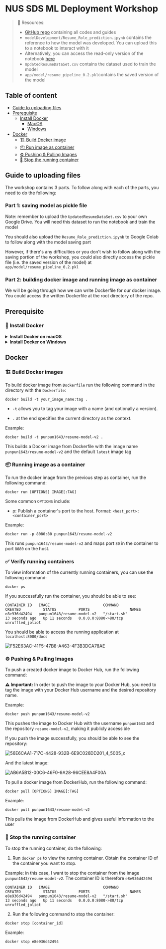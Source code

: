 # NUS SDS ML Deployment Workshop

> 📝 Resources: 
> - [GitHub repo](https://github.com/Punpun1643/nus-sds-ml-deployment) containing all codes and guides 
> - `modelDevelopment/Resume_Role_prediction.ipynb` contains the reference to how the model was developed. You can upload this to a notebook to interact with it
> - Alternatively, you can access the read-only version of the notebook [here](https://colab.research.google.com/drive/1UD4CwrGuFIYVA4l1ZvmagU6AzYQt43tU?usp=sharing)
> - `UpdatedResumeDataSet.csv` contains the dataset used to train the model
> - `app/model/resume_pipeline_0.2.pkl`contains the saved version of the model

## Table of content
- [Guide to uploading files]()
- [Prerequisite](#prerequisite)
    - [Install Docker](#install-docker)
        - [MacOS](#installing-docker-on-macos)
        - [Windows](#installing-docker-on-windows)
- [Docker](#docker)
    - [🏗️ Build Docker image](#build-docker-images)
    - [📦 Run image as container](#running-image-as-a-container)
    - [⚙️ Pushing & Pulling Images](#⚙️-pushing--pulling-images)
    - [🛑 Stop the running container](#🛑-stop-the-running-container)


## Guide to uploading files 

The workshop contains 3 parts. To follow along with each of the parts, you need to do the following:

### Part 1: saving model as pickle file

Note: remember to upload the `UpdatedResumeDataSet.csv` to your own Google Drive. You will need this dataset to run the notebook and train the model

You should also upload the `Resume_Role_prediction.ipynb` to Google Colab to follow along with the model saving part

However, if there's any difficulties or you don't wish to follow along with the saving portion of the workshop, you could also directly access the pickle file (i.e. the saved version of the model) at `app/model/resume_pipeline_0.2.pkl` 

### Part 2: building docker image and running image as container

We will be going through how we can write Dockerfile for our docker image. You could access the written Dockerfile at the root directory of the repo.


## Prerequisite

### 🚩 Install Docker

<details markdown="block">
<summary> <b>Install Docker on macOS</b> </summary>

#### Installing Docker on macOS

1. Prerequisites:
    - macOS must be version `10.14` or newer.

    - Virtualization must be enabled on your system (it usually is by default on modern Macs).

2. Download Docker Desktop for Mac:
    - Go to the official Docker website: [Docker Hub](https://hub.docker.com/)

    - Navigate to "Get Docker" or "Docker Desktop".

    - Download the Docker Desktop for Mac installer.

3. Install Docker:
    - Locate the downloaded `.dmg` file and double-click to open it.

    - Drag the Docker icon to the Applications folder.

4. Run Docker:
    - Open your Applications folder and click on the Docker app.

    - You'll see a Docker icon in the top status bar indicating that Docker is running.

    - The first time you run Docker, it might ask for privileged access. Grant the necessary permissions.

5. 🎉 Verify Installation:
    - Open Terminal.

    - Run `docker --version` to check the installed version.

        If successful, you should be able to see (note that the exact version could be different):

        ```
        Docker version 24.0.2, build cb74dfc
        ```

    - Run `docker run hello-world` to ensure Docker can pull and run images.

        If successful, you should be able to see:

        ```
        Hello from Docker!
        This message shows that your installation appears to be working correctly.

        To generate this message, Docker took the following steps:
        1. The Docker client contacted the Docker daemon.
        2. The Docker daemon pulled the "hello-world" image from the Docker Hub.
            (arm64v8)
        3. The Docker daemon created a new container from that image which runs the
            executable that produces the output you are currently reading.
        4. The Docker daemon streamed that output to the Docker client, which sent it
            to your terminal.

        To try something more ambitious, you can run an Ubuntu container with:
        $ docker run -it ubuntu bash

        Share images, automate workflows, and more with a free Docker ID:
        https://hub.docker.com/

        For more examples and ideas, visit:
        https://docs.docker.com/get-started/
        ```

### 🚩 Sign up for Docker Hub

If you don't have a Docker Hub account, create one [here](https://hub.docker.com/signup). This will be required for you to push and store your Docker image. 
</details>

<details markdown="block">
<summary> <b>Install Docker on Windows</b> </summary>

#### Installing Docker on Windows

1. Prerequisites:
    - Windows 10 64-bit: Pro, Enterprise, or Education (Build 16299 or later). For Windows 10 Home, ensure you're updated to at least version 2004 and follow additional steps during setup.

    - Hyper-V and Containers Windows features must be enabled. Docker will enable these for you, but if you're using a virtual machine, ensure that it's configured for virtualization.

2. Download Docker Desktop for Windows:
    - Go to the official Docker website: [Docker Hub](https://hub.docker.com/)

    - Navigate to "Get Docker" or "Docker Desktop".

    - Download the Docker Desktop for Windows installer.

3. Install Docker:
    - Locate the downloaded .exe file and double-click to run the installer.

    - Follow the installation wizard instructions. It may require a restart.

4. Run Docker:
    - Once installed, launch Docker from the Start menu or desktop icon.

    - Docker will start as a tray application.

    - The first time you start Docker, it might take some time to initialize and enable required features.

5. 🎉 Verify Installation:
    - Open Command Prompt or PowerShell.

    - Run `docker --version` to check the installed version.
        If successful, you should be able to see (note that the exact version could be different):

        ```
        Docker version 24.0.2, build cb74dfc
        ```

    - Run `docker run hello-world` to ensure Docker can pull and run images.

        If successful, you should be able to see:

        ```
        Hello from Docker!
        This message shows that your installation appears to be working correctly.

        To generate this message, Docker took the following steps:
        1. The Docker client contacted the Docker daemon.
        2. The Docker daemon pulled the "hello-world" image from the Docker Hub.
            (arm64v8)
        3. The Docker daemon created a new container from that image which runs the
            executable that produces the output you are currently reading.
        4. The Docker daemon streamed that output to the Docker client, which sent it
            to your terminal.

        To try something more ambitious, you can run an Ubuntu container with:
        $ docker run -it ubuntu bash

        Share images, automate workflows, and more with a free Docker ID:
        https://hub.docker.com/

        For more examples and ideas, visit:
        https://docs.docker.com/get-started/
        ```

(Windows 10 Home Users Only):
- Install the WSL 2 Linux kernel update package.

- Set WSL 2 as your default version with `wsl --set-default-version 2`.

### 🚩 Sign up for Docker Hub

If you don't have a Docker Hub account, create one [here](https://hub.docker.com/signup). This will be required for you to push and store your Docker image. 
</details>

## Docker

### 🏗️ Build Docker images

To build docker image from `Dockerfile` run the following command in the directory with the `Dockerfile`:

```
docker build -t your_image_name:tag .
```

- `-t` allows you to tag your image with a name (and optionally a version).

- `.` at the end specifies the current directory as the context.

Example:

```
docker build -t punpun1643/resume-model-v2 .   
```

This builds a Docker image from Dockerfile with the image name `punpun1643/resume-model-v2` and the default `latest` image tag 

### 📦 Running image as a container

To run the docker image from the previous step as container, run the following command: 

```
docker run [OPTIONS] IMAGE[:TAG]
```

Some common `OPTIONS` include:
- p: Publish a container's port to the host. Format: `<host_port>:<container_port>`

Example:

```
docker run -p 8080:80 punpun1643/resume-model-v2
```
This runs `punpun1643/resume-model-v2` and maps port `80` in the container to port `8080` on the host.

### ✅ Verify running containers

To view information of the currently running containers, you can use the following command:

```
docker ps
```

If you successfully run the container, you should be able to see:

```
CONTAINER ID   IMAGE                        COMMAND                  CREATED          STATUS          PORTS                  NAMES
e8e936d42494   punpun1643/resume-model-v2   "/start.sh"              13 seconds ago   Up 11 seconds   0.0.0.0:8080->80/tcp   unruffled_joliot
```

You should be able to access the running application at `localhost:8080/docs`

![F52E63AC-41F5-47B8-A463-4F3B3DCA78AE](https://github.com/Punpun1643/nus-sds-ml-deployment/assets/60144099/08c36f3c-450d-4197-95dd-a175fe4fd274)


### ⚙️ Pushing & Pulling Images

To push a created docker image to Docker Hub, run the following command: 

**⚠️ Important:** In order to push the image to your Docker Hub, you need to tag the image with your Docker Hub username and the desired repository name.

Example:

```
docker push punpun1643/resume-model-v2
```

This pushes the image to Docker Hub with the username `punpun1643` and the repository `resume-model-v2`, making it publicly accessible

If you push the image successfully, you should be able to see the repository:

![56E6CAA1-717C-4428-932B-6E9C026DD201_4_5005_c](https://github.com/Punpun1643/nus-sds-ml-deployment/assets/60144099/eafd65e2-c57e-41a2-9747-b5a750418736)


And the latest image:

![AB6A5B12-00C6-46F0-9A28-96CEE8A4F00A](https://github.com/Punpun1643/nus-sds-ml-deployment/assets/60144099/5f4240bd-ddcf-4ca4-a6f1-f30bd873f99e)


To pull a docker image from DockerHub, run the following command: 

```
docker pull [OPTIONS] IMAGE[:TAG]
```

Example:

```
docker pull punpun1643/resume-model-v2
```

This pulls the image from DockerHub and gives useful information to the user

### 🛑 Stop the running container 

To stop the running container, do the following:

1. Run `docker ps` to view the running container. Obtain the container ID of the container you want to stop.

Example: in this case, I want to stop the container from the image `punpun1643/resume-model-v2`. The container ID is therefore `e8e936d42494`
```
CONTAINER ID   IMAGE                        COMMAND                  CREATED          STATUS          PORTS                  NAMES
e8e936d42494   punpun1643/resume-model-v2   "/start.sh"              13 seconds ago   Up 11 seconds   0.0.0.0:8080->80/tcp   unruffled_joliot
```

2. Run the following command to stop the container:

```
docker stop [container_id]
```

Example:

```
docker stop e8e936d42494
```
